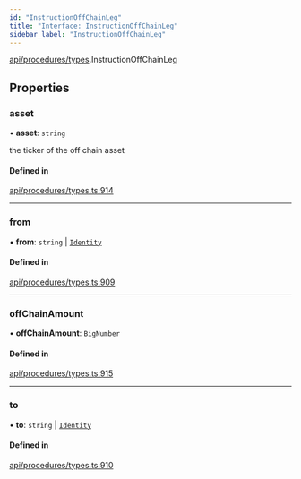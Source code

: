 ```yaml
---
id: "InstructionOffChainLeg"
title: "Interface: InstructionOffChainLeg"
sidebar_label: "InstructionOffChainLeg"
---
```


[api/procedures/types](../../../../../modules/API/Procedures/Types/Types.md).InstructionOffChainLeg

## Properties

### asset

• **asset**: `string`

the ticker of the off chain asset

#### Defined in

[api/procedures/types.ts:914](https://github.com/PolymeshAssociation/polymesh-sdk/blob/978e4ded6/src/api/procedures/types.ts#L914)

___

### from

• **from**: `string` \| [`Identity`](../../../../../classes/API/Entities/Identity/Identity.md)

#### Defined in

[api/procedures/types.ts:909](https://github.com/PolymeshAssociation/polymesh-sdk/blob/978e4ded6/src/api/procedures/types.ts#L909)

___

### offChainAmount

• **offChainAmount**: `BigNumber`

#### Defined in

[api/procedures/types.ts:915](https://github.com/PolymeshAssociation/polymesh-sdk/blob/978e4ded6/src/api/procedures/types.ts#L915)

___

### to

• **to**: `string` \| [`Identity`](../../../../../classes/API/Entities/Identity/Identity.md)

#### Defined in

[api/procedures/types.ts:910](https://github.com/PolymeshAssociation/polymesh-sdk/blob/978e4ded6/src/api/procedures/types.ts#L910)
